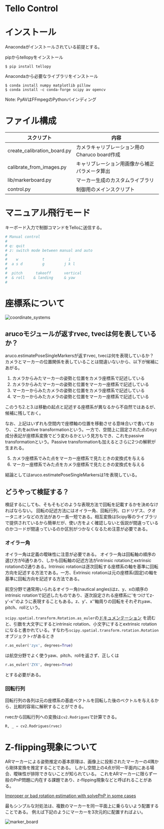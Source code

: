 # Tello Control

# インストール

Anacondaがインストールされている前提とする。

pipからtellopyをインストール

```console
$ pip install tellopy
```

Anacondaから必要なライブラリをインストール

```console
$ conda install numpy matplotlib pillow
$ conda install -c conda-forge scipy av opencv
```

Note: PyAVはFFmpegのPythonバインディング

# ファイル構成


| スクリプト | 内容 |
|-----------|------|
| create_calibration_board.py | カメラキャリブレーション用のCharuco board作成 |
| calibrate_from_images.py | キャリブレーション用画像から補正パラメータ算出 |
| lib/markerboard.py | マーカー生成のカスタムライブラリ |
| control.py | 制御用のメインスクリプト |


# マニュアル飛行モード

キーボード入力で制御コマンドをTelloに送信する。

```python
# Manual control
#
# q: quit
# z: switch mode between manual and auto
#
#    w           t           i
#  a s d         g         j k l
#
#  pitch      takeoff      vertical
#  & roll    & landing     & yaw
#
```

# 座標系について

![coordinate_systems](https://github.com/kurokis/TelloControl/blob/master/docs/imgs/coordinate_systems.png)

## arucoモジュールが返すrvec, tvecは何を表しているか？

aruco.estimatePoseSingleMarkersが返すrvec, tvecは何を表現しているか？
カメラとマーカーの位置関係を表していることは間違いないから、以下が候補にあがる。

1. カメラからみたマーカーの姿勢と位置をカメラ座標系で記述している
1. カメラからみたマーカーの姿勢と位置をマーカー座標系で記述している
1. マーカーからみたカメラの姿勢と位置をカメラ座標系で記述している
1. マーカーからみたカメラの姿勢と位置をマーカー座標系で記述している

このうち2.と3.は移動の起点と記述する座標系が異なるから不自然ではあるが、候補に残しておく。

なお、上記はいずれも空間内で座標軸の位置を移動させる意味合いで書いており、これをactive transformationという。一方で、空間上に固定された点のxyz成分表記が座標系変換でどう変わるかという見方もでき、これをpassive transformationという。Passive transformationも加えるとさらに2つの解釈が生まれる。

5. カメラ座標系でみた点をマーカー座標系で見たときの変換式を与える
5. マーカー座標系でみた点をカメラ座標系で見たときの変換式を与える

結論としてはaruco.estimatePoseSingleMarkersは1を表現している。

## どうやって検証する？

検証するにしても、そもそもどのような表現方法で回転を記載するかを決めなければならない。
回転の記述方法にはオイラー角、回転行列、ロドリゲス、クオータニオンなどの方法があり一長一短である。相互変換はScipy等のライブラリで提供されているから簡単だが、使い方をよく確認しないと仮説が間違っているのかコードが間違っているのか区別がつかなくなるため注意が必要である。


### オイラー角

オイラー角は定義の曖昧性に注意が必要である。
オイラー角は回転軸の順序の選び方が6通りあり、しかも回転軸の記述方法がintrinsic rotationとextrinsic rotationの2通りある。Intrinsic rotationは逐次回転する座標系の軸を基準に回転方向を記述する方法である。一方、Extrinsic rotationは元の座標系(固定)の軸を基準に回転方向を記述する方法である。

航空分野で通常用いられるオイラー角(nautical angles)はz、y、xの順序のintrinsic rotationで記述したものであり、逐次設定される座標系に'をつけてz-y'-x''のように表現することもある。z、y'、x''軸周りの回転をそれぞれyaw、pitch、rollという。

``scipy.spatial.transform.Rotation.as_euler``の[ドキュメンテーション](https://scipy.github.io/devdocs/generated/scipy.spatial.transform.Rotation.as_euler.html#r72d546869407-1)
を読むと、引数を大文字にするとintrinsic rotation、小文字にするとextrinsic rotationになると書かれている。すなわち``scipy.spatial.transform.rotation.Rotation``オブジェクト``r``があるとき

```python
r.as_euler('zyx', degrees=True)
```
は航空分野でよく使うyaw、pitch、rollを返さず、正しくは
```python
r.as_euler('ZYX', degrees=True)
```
とする必要がある。

### 回転行列

回転行列の各列は元の座標系の基底ベクトルを回転した後のベクトルを与えるから、比較的容易に解釈することができる。

rvecから回転行列への変換は``cv2.Rodrigues``で計算できる。

```python
R, _ = cv2.Rodrigues(rvec)
```

# Z-flipping現象について

ARマーカーによる姿勢推定の基本原理は、画像上に投影されたマーカーの4隅から剛体変換を推定することである。
しかし空間上の4点が同一平面内にある場合、曖昧性が排除できないことが知られている。
これをARマーカーに限らず一般のPnP問題に内在する課題であり、z-flipping現象などと呼ばれることがある。

[Improper or bad rotation estimation with solvePnP in some cases](https://github.com/opencv/opencv/issues/8813)


最もシンプルな対処法は、複数のマーカーを同一平面上に乗らないよう配置することである。
例えば下記のようにマーカーを3次元的に配置すればよい。

![marker_board](https://github.com/kurokis/TelloControl/blob/master/docs/imgs/marker_board.jpg)
